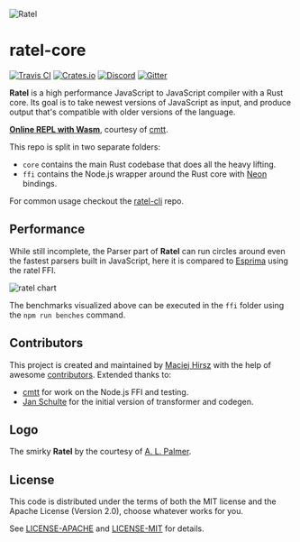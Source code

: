 ![Ratel](http://maciej.codes/things/ratel-400.png)

# ratel-core

[![Travis CI](https://travis-ci.org/ratel-rust/ratel-core.svg)](https://travis-ci.org/ratel-rust/ratel-core)
[![Crates.io](https://img.shields.io/crates/v/ratel.svg)](https://crates.io/crates/ratel)
[![Discord](https://img.shields.io/discord/530727712969588746.svg?logo=discord)](https://discord.gg/5YmRBvu)
[![Gitter](https://img.shields.io/gitter/room/ratel-rust/Lobby.svg?logo=gitter)](https://gitter.im/ratel-rust/Lobby)

**Ratel** is a high performance JavaScript to JavaScript compiler with a Rust core. Its goal is to take newest versions of JavaScript as input, and produce output that's compatible with older versions of the language.

[**Online REPL with Wasm**](http://maciej.codes/ratel-wasm/), courtesy of [cmtt](https://github.com/cmtt).

This repo is split in two separate folders:

- `core` contains the main Rust codebase that does all the heavy lifting.
- `ffi` contains the Node.js wrapper around the Rust core with [Neon](https://neon-bindings.com/) bindings.

For common usage checkout the [ratel-cli](https://github.com/ratel-rust/ratel-cli) repo.

## Performance

While still incomplete, the Parser part of **Ratel** can run circles around even the fastest parsers built in JavaScript, here it is compared to [Esprima](http://esprima.org/) using the ratel FFI.

![ratel chart](https://user-images.githubusercontent.com/787228/46786973-beee0c80-cd36-11e8-989a-62b92d624d38.png)

The benchmarks visualized above can be executed in the `ffi` folder using the `npm run benches` command.

## Contributors

This project is created and maintained by [Maciej Hirsz](https://github.com/maciejhirsz) with the help of awesome [contributors](https://github.com/ratel-rust/ratel-core/graphs/contributors). Extended thanks to:

- [cmtt](https://github.com/cmtt) for work on the Node.js FFI and testing.
- [Jan Schulte](https://github.com/schultyy) for the initial version of transformer and codegen.

## Logo

The smirky **Ratel** by the courtesy of [A. L. Palmer](https://www.behance.net/alpalmer60b4).

## License

This code is distributed under the terms of both the MIT license
and the Apache License (Version 2.0), choose whatever works for you.

See [LICENSE-APACHE](LICENSE-APACHE) and [LICENSE-MIT](LICENSE-MIT) for details.

